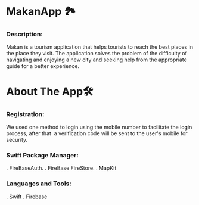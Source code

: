 # MakanApp 🏞️
### Description:
Makan is a tourism application that helps tourists to reach the best places in the place they visit.
The application solves the problem of the difficulty of navigating and enjoying a new city and seeking help from the appropriate guide for a better experience.
# About The App🛠️
### Registration:
We used one method to login using the mobile number to facilitate the login process,
after that  a verification code will be sent to the user's mobile for security.

### Swift Package Manager:
. FireBaseAuth.
. FireBase FireStore.
. MapKit

### Languages and Tools:
. Swift
. Firebase

